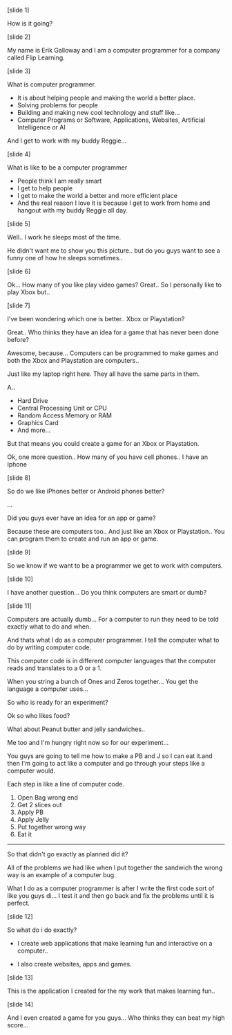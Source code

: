 [slide 1]

How is it going?

[slide 2]

My name is Erik Galloway and I am a computer programmer for a company called Flip Learning.

[slide 3]

What is computer programmer. 

- It is about helping people and making the world a better place.
- Solving problems for people
- Building and making new cool technology and stuff like...
- Computer Programs or Software, Applications, Websites, Artificial Intelligence or AI


And I get to work with my buddy Reggie...

[slide 4]

What is like to be a computer programmer

- People think I am really smart
- I get to help people
- I get to make the world a better and more efficient place
- And the real reason I love it is because I get to work from home and hangout with my buddy Reggie all day.

[slide 5]

Well.. I work he sleeps most of the time.

He didn't want me to show you this picture.. but do you guys want to see a funny one of how he sleeps sometimes..

[slide 6]


Ok... How many of you like play video games? Great.. So I personally like to play Xbox but.. 

[slide 7]

I've been wondering which one is better.. Xbox or Playstation?

Great.. Who thinks they have an idea for a game that has never been done before?

Awesome, because... Computers can be programmed to make games and both the Xbox and Playstation are computers.. 

Just like my laptop right here. They all have the same parts in them.

A.. 
- Hard Drive
- Central Processing Unit or CPU
- Random Access Memory or RAM
- Graphics Card
- And more...

But that means you could create a game for an Xbox or Playstation.


Ok, one more question.. How many of you have cell phones.. I have an Iphone

[slide 8]

So do we like iPhones better or Android phones better?

...

Did you guys ever have an idea for an app or game? 

Because these are computers too.. And just like an Xbox or Playstation.. 
You can program them to create and run an app or game.

[slide 9]

So we know if we want to be a programmer we get to work with computers.

[slide 10]

I have another question... Do you think computers are smart or dumb?

[slide 11]

Computers are actually dumb... For a computer to run they need to be told exactly what to do and when.

And thats what I do as a computer programmer. I tell the computer what to do by writing computer code.

This computer code is in different computer languages that the computer reads and translates to a 0 or a 1.

When you string a bunch of Ones and Zeros together... You get the language a computer uses...

So who is ready for an experiment?


Ok so who likes food?

What about Peanut butter and jelly sandwiches.. 

Me too and I'm hungry right now so for our experiment... 

You guys are going to tell me how to make a PB and J so I can eat it.and then I'm going to act like a computer and go through your steps like a computer would.

Each step is like a line of computer code. 

1. Open Bag wrong end
2. Get 2 slices out
3. Apply PB
4. Apply Jelly
5. Put together wrong way
6. Eat it

---

So that didn't go exactly as planned did it?

All of the problems we had like when I put together the sandwich the wrong way is an example of a computer bug.

What I do as a computer programmer is after I write the first code sort of like you guys di... I test it and then go back and fix
the problems until it is perfect.

[slide 12]

So what do i do exactly?

- I create web applications that make learning fun and interactive on a computer.. 
 
- I also create websites, apps and games.

[slide 13] 

This is the application I created for the my work that makes learning fun..

[slide 14]

And I even created a game for you guys... Who thinks they can beat my high score...

